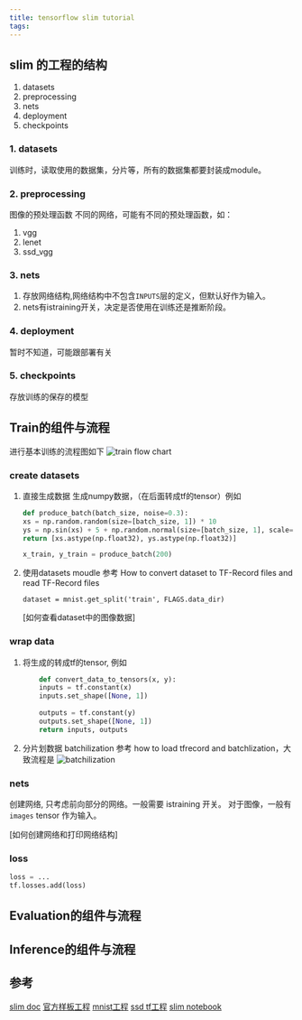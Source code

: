 ```yaml
---
title: tensorflow slim tutorial
tags:
---
```


## slim 的工程的结构
1. datasets
2. preprocessing
3. nets
4. deployment
5. checkpoints

### 1. datasets
训练时，读取使用的数据集，分片等，所有的数据集都要封装成module。

### 2. preprocessing
图像的预处理函数 不同的网络，可能有不同的预处理函数，如：
1. vgg
2. lenet
3. ssd_vgg

### 3. nets
1. 存放网络结构,网络结构中不包含`INPUTS`层的定义，但默认好作为输入。
2. nets有istraining开关，决定是否使用在训练还是推断阶段。

### 4. deployment
暂时不知道，可能跟部署有关

### 5. checkpoints
存放训练的保存的模型

## Train的组件与流程
进行基本训练的流程图如下
![train flow chart](http://oor53bfqy.bkt.clouddn.com/slim_flowchart.png)

### create datasets
1. 直接生成数据
    生成numpy数据，（在后面转成tf的tensor）例如
    ``` python
    def produce_batch(batch_size, noise=0.3):
    xs = np.random.random(size=[batch_size, 1]) * 10
    ys = np.sin(xs) + 5 + np.random.normal(size=[batch_size, 1], scale=noise)
    return [xs.astype(np.float32), ys.astype(np.float32)]

    x_train, y_train = produce_batch(200)
    ```
2. 使用datasets moudle
    参考 How to convert dataset to TF-Record files and read TF-Record files
    ```
    dataset = mnist.get_split('train', FLAGS.data_dir)
    ```

    [如何查看dataset中的图像数据]

### wrap data
1. 将生成的转成tf的tensor, 例如
    ``` python
        def convert_data_to_tensors(x, y):
        inputs = tf.constant(x)
        inputs.set_shape([None, 1])
        
        outputs = tf.constant(y)
        outputs.set_shape([None, 1])
        return inputs, outputs
    ```
2. 分片划数据 batchilization
    参考 how to load tfrecord and batchlization，大致流程是
    ![batchilization](http://oor53bfqy.bkt.clouddn.com/dataset_to_batches_train1.png)

### nets
创建网络, 只考虑前向部分的网络。一般需要 istraining 开关。
对于图像，一般有 `images` tensor 作为输入。

[如何创建网络和打印网络结构]

### loss
``` python
loss = ...
tf.losses.add(loss)
```

## Evaluation的组件与流程

## Inference的组件与流程

## 参考
[slim doc](https://github.com/tensorflow/tensorflow/tree/master/tensorflow/contrib/slim)
[官方样板工程](https://github.com/tensorflow/models/tree/master/slim)
[mnist工程](https://github.com/mnuke/tf-slim-mnist)
[ssd tf工程](https://github.com/balancap/SSD-Tensorflow)
[slim notebook](https://github.com/tensorflow/models/blob/master/slim/slim_walkthrough.ipynb)